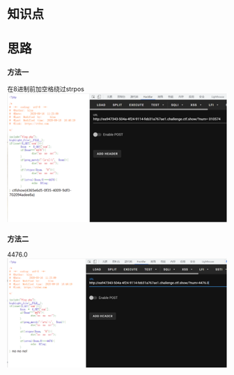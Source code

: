 # 知识点
# 思路
### 方法一
在8进制前加空格绕过strpos<br />![image.png](./images/20231017_2350104592.png)
### 方法二
4476.0<br />![image.png](./images/20231017_2350115027.png)
